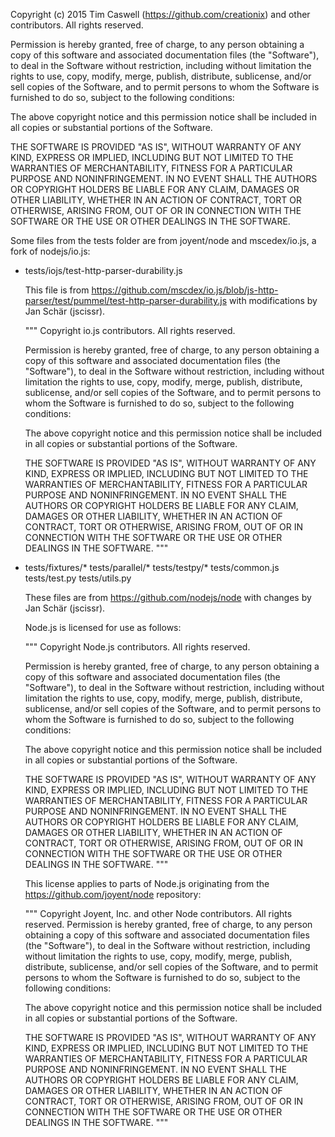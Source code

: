 Copyright (c) 2015 Tim Caswell (https://github.com/creationix) and other contributors. All rights
reserved.

Permission is hereby granted, free of charge, to any person obtaining a copy of this software and
associated documentation files (the "Software"), to deal in the Software without restriction,
including without limitation the rights to use, copy, modify, merge, publish, distribute,
sublicense, and/or sell copies of the Software, and to permit persons to whom the Software is
furnished to do so, subject to the following conditions:

The above copyright notice and this permission notice shall be included in all copies or substantial
portions of the Software.

THE SOFTWARE IS PROVIDED "AS IS", WITHOUT WARRANTY OF ANY KIND, EXPRESS OR IMPLIED, INCLUDING BUT
NOT LIMITED TO THE WARRANTIES OF MERCHANTABILITY, FITNESS FOR A PARTICULAR PURPOSE AND
NONINFRINGEMENT. IN NO EVENT SHALL THE AUTHORS OR COPYRIGHT HOLDERS BE LIABLE FOR ANY CLAIM, DAMAGES
OR OTHER LIABILITY, WHETHER IN AN ACTION OF CONTRACT, TORT OR OTHERWISE, ARISING FROM, OUT OF OR IN
CONNECTION WITH THE SOFTWARE OR THE USE OR OTHER DEALINGS IN THE SOFTWARE.

Some files from the tests folder are from joyent/node and mscedex/io.js, a fork of nodejs/io.js:

- tests/iojs/test-http-parser-durability.js

  This file is
  from https://github.com/mscdex/io.js/blob/js-http-parser/test/pummel/test-http-parser-durability.js
  with modifications by Jan Schär (jscissr).

  """
  Copyright io.js contributors. All rights reserved.

  Permission is hereby granted, free of charge, to any person obtaining a copy of this software and
  associated documentation files (the "Software"), to deal in the Software without restriction,
  including without limitation the rights to use, copy, modify, merge, publish, distribute,
  sublicense, and/or sell copies of the Software, and to permit persons to whom the Software is
  furnished to do so, subject to the following conditions:

  The above copyright notice and this permission notice shall be included in all copies or
  substantial portions of the Software.

  THE SOFTWARE IS PROVIDED "AS IS", WITHOUT WARRANTY OF ANY KIND, EXPRESS OR IMPLIED, INCLUDING BUT
  NOT LIMITED TO THE WARRANTIES OF MERCHANTABILITY, FITNESS FOR A PARTICULAR PURPOSE AND
  NONINFRINGEMENT. IN NO EVENT SHALL THE AUTHORS OR COPYRIGHT HOLDERS BE LIABLE FOR ANY CLAIM,
  DAMAGES OR OTHER LIABILITY, WHETHER IN AN ACTION OF CONTRACT, TORT OR OTHERWISE, ARISING FROM, OUT
  OF OR IN CONNECTION WITH THE SOFTWARE OR THE USE OR OTHER DEALINGS IN THE SOFTWARE.
  """

- tests/fixtures/*
  tests/parallel/*
  tests/testpy/*
  tests/common.js tests/test.py tests/utils.py

  These files are from https://github.com/nodejs/node with changes by Jan Schär (jscissr).

  Node.js is licensed for use as follows:

  """
  Copyright Node.js contributors. All rights reserved.

  Permission is hereby granted, free of charge, to any person obtaining a copy of this software and
  associated documentation files (the "Software"), to deal in the Software without restriction,
  including without limitation the rights to use, copy, modify, merge, publish, distribute,
  sublicense, and/or sell copies of the Software, and to permit persons to whom the Software is
  furnished to do so, subject to the following conditions:

  The above copyright notice and this permission notice shall be included in all copies or
  substantial portions of the Software.

  THE SOFTWARE IS PROVIDED "AS IS", WITHOUT WARRANTY OF ANY KIND, EXPRESS OR IMPLIED, INCLUDING BUT
  NOT LIMITED TO THE WARRANTIES OF MERCHANTABILITY, FITNESS FOR A PARTICULAR PURPOSE AND
  NONINFRINGEMENT. IN NO EVENT SHALL THE AUTHORS OR COPYRIGHT HOLDERS BE LIABLE FOR ANY CLAIM,
  DAMAGES OR OTHER LIABILITY, WHETHER IN AN ACTION OF CONTRACT, TORT OR OTHERWISE, ARISING FROM, OUT
  OF OR IN CONNECTION WITH THE SOFTWARE OR THE USE OR OTHER DEALINGS IN THE SOFTWARE.
  """

  This license applies to parts of Node.js originating from the
  https://github.com/joyent/node repository:

  """
  Copyright Joyent, Inc. and other Node contributors. All rights reserved. Permission is hereby
  granted, free of charge, to any person obtaining a copy of this software and associated
  documentation files (the "Software"), to deal in the Software without restriction, including
  without limitation the rights to use, copy, modify, merge, publish, distribute, sublicense, and/or
  sell copies of the Software, and to permit persons to whom the Software is furnished to do so,
  subject to the following conditions:

  The above copyright notice and this permission notice shall be included in all copies or
  substantial portions of the Software.

  THE SOFTWARE IS PROVIDED "AS IS", WITHOUT WARRANTY OF ANY KIND, EXPRESS OR IMPLIED, INCLUDING BUT
  NOT LIMITED TO THE WARRANTIES OF MERCHANTABILITY, FITNESS FOR A PARTICULAR PURPOSE AND
  NONINFRINGEMENT. IN NO EVENT SHALL THE AUTHORS OR COPYRIGHT HOLDERS BE LIABLE FOR ANY CLAIM,
  DAMAGES OR OTHER LIABILITY, WHETHER IN AN ACTION OF CONTRACT, TORT OR OTHERWISE, ARISING FROM, OUT
  OF OR IN CONNECTION WITH THE SOFTWARE OR THE USE OR OTHER DEALINGS IN THE SOFTWARE.
  """
  